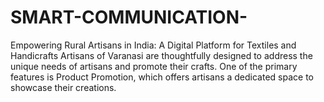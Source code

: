 # SMART-COMMUNICATION-
Empowering Rural Artisans in India: A Digital Platform for Textiles and Handicrafts Artisans of Varanasi are thoughtfully designed to address the unique needs of artisans and promote their crafts. One of the primary features is Product Promotion, which offers artisans a dedicated space to showcase their creations.
